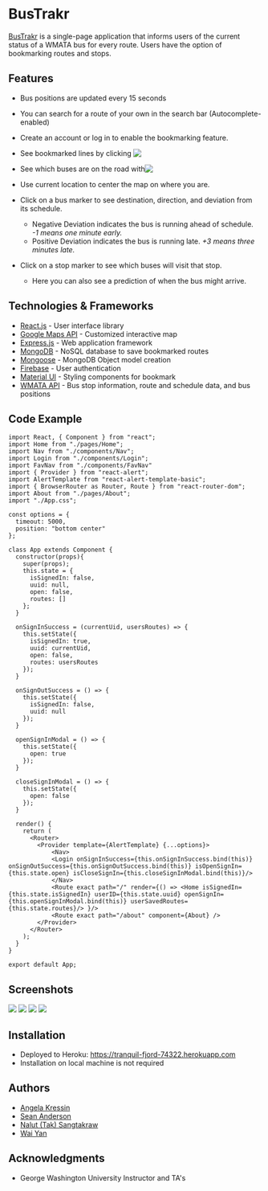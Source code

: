 # BusTrakr

[BusTrakr](https://tranquil-fjord-74322.herokuapp.com) is a single-page application that informs users of the current status of a WMATA bus for every route. Users have the option of bookmarking routes and stops.

## Features

* Bus positions are updated every 15 seconds
* You can search for a route of your own in the search bar (Autocomplete-enabled)
* Create an account or log in to enable the bookmarking feature.
* See bookmarked lines by clicking <img src="https://user-images.githubusercontent.com/24596592/39953411-791f7c50-5579-11e8-8567-c04eb48b48ed.png" align="top">
* See which buses are on the road with<img src="https://user-images.githubusercontent.com/24596592/39953416-85f339a8-5579-11e8-971d-367c0a59893c.png" align="top">
* Use current location to center the map on where you are.
* Click on a bus marker to see destination, direction, and deviation from its schedule.
    - Negative Deviation indicates the bus is running ahead of schedule. *-1 means one minute early.*
    - Positive Deviation indicates the bus is running late. *+3 means three minutes late.*

* Click on a stop marker to see which buses will visit that stop.
    - Here you can also see a prediction of when the bus might arrive.

## Technologies & Frameworks

* [React.js](https://reactjs.org/) - User interface library
* [Google Maps API](https://developers.google.com/maps/documentation/) - Customized interactive map
* [Express.js](https://expressjs.com/) - Web application framework
* [MongoDB](https://www.mongodb.com/) - NoSQL database to save bookmarked routes
* [Mongoose](http://mongoosejs.com/) - MongoDB Object model creation
* [Firebase](https://firebase.google.com/) - User authentication
* [Material UI](http://www.material-ui.com/) - Styling components for bookmark
* [WMATA API](https://developer.wmata.com/) - Bus stop information, route and schedule data, and bus positions


## **Code Example**
```
import React, { Component } from "react";
import Home from "./pages/Home";
import Nav from "./components/Nav";
import Login from "./components/Login";
import FavNav from "./components/FavNav"
import { Provider } from "react-alert";
import AlertTemplate from "react-alert-template-basic";
import { BrowserRouter as Router, Route } from "react-router-dom";
import About from "./pages/About";
import "./App.css";

const options = {
  timeout: 5000,
  position: "bottom center"
};

class App extends Component {
  constructor(props){
    super(props);
    this.state = {
      isSignedIn: false,
      uuid: null,
      open: false,
      routes: []
    };
  }
  
  onSignInSuccess = (currentUid, usersRoutes) => {
    this.setState({
      isSignedIn: true,
      uuid: currentUid,
      open: false,
      routes: usersRoutes
    });
  }
  
  onSignOutSuccess = () => {
    this.setState({
      isSignedIn: false,
      uuid: null
    });
  }

  openSignInModal = () => {
    this.setState({
      open: true
    });
  }

  closeSignInModal = () => {
    this.setState({
      open: false
    });
  }

  render() {
    return (
      <Router>
        <Provider template={AlertTemplate} {...options}>
            <Nav>
            <Login onSignInSuccess={this.onSignInSuccess.bind(this)} onSignOutSuccess={this.onSignOutSuccess.bind(this)} isOpenSignIn={this.state.open} isCloseSignIn={this.closeSignInModal.bind(this)}/>
            </Nav>
            <Route exact path="/" render={() => <Home isSignedIn={this.state.isSignedIn} userID={this.state.uuid} openSignIn={this.openSignInModal.bind(this)} userSavedRoutes={this.state.routes}/> }/>
            <Route exact path="/about" component={About} />
        </Provider>
      </Router>
    );
  }
}

export default App;
```


## Screenshots
<img src="https://user-images.githubusercontent.com/24596592/39953648-7eef6afa-557e-11e8-9089-463fa8813c1d.png">
<img src="https://user-images.githubusercontent.com/24596592/39953702-2afab34a-557f-11e8-8e9d-03ce8d1f6fa3.png">
<img src="https://user-images.githubusercontent.com/24596592/39953617-c49093dc-557d-11e8-8e9b-872f3e5dd3ec.png">
<img src="https://user-images.githubusercontent.com/24596592/39953637-2758842a-557e-11e8-958d-8b6aea728c5e.png">

## Installation
* Deployed to Heroku: https://tranquil-fjord-74322.herokuapp.com
* Installation on local machine is not required

## Authors

* [Angela Kressin](https://github.com/angkressin)
* [Sean Anderson](https://github.com/andersensm)
* [Nalut (Tak) Sangtakraw](https://github.com/tak009)
* [Wai Yan](https://github.com/Wai-Yan/)

## Acknowledgments

* George Washington University Instructor and TA's
